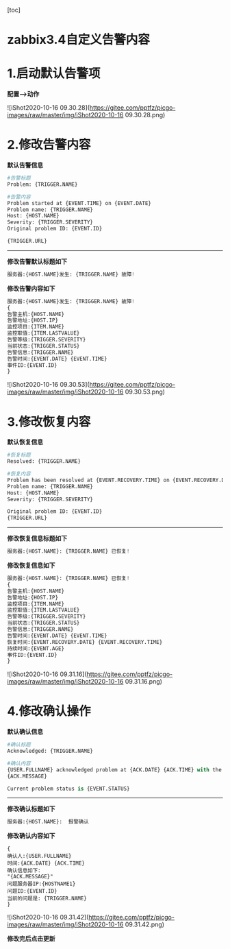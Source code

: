 [toc]



# zabbix3.4自定义告警内容

# 1.启动默认告警项

**配置-->动作**

![iShot2020-10-16 09.30.28](https://gitee.com/pptfz/picgo-images/raw/master/img/iShot2020-10-16 09.30.28.png)



# 2.修改告警内容

**默认告警信息**

```python
#告警标题
Problem: {TRIGGER.NAME}

#告警内容
Problem started at {EVENT.TIME} on {EVENT.DATE}
Problem name: {TRIGGER.NAME}
Host: {HOST.NAME}
Severity: {TRIGGER.SEVERITY}
Original problem ID: {EVENT.ID}

{TRIGGER.URL}
```

---

**修改告警默认标题如下**

```python
服务器:{HOST.NAME}发生: {TRIGGER.NAME} 故障!
```



**修改告警内容如下**

```python
服务器:{HOST.NAME}发生: {TRIGGER.NAME} 故障!
{
告警主机:{HOST.NAME}
告警地址:{HOST.IP}
监控项目:{ITEM.NAME}
监控取值:{ITEM.LASTVALUE}
告警等级:{TRIGGER.SEVERITY}
当前状态:{TRIGGER.STATUS}
告警信息:{TRIGGER.NAME}
告警时间:{EVENT.DATE} {EVENT.TIME}
事件ID:{EVENT.ID}
}
```

![iShot2020-10-16 09.30.53](https://gitee.com/pptfz/picgo-images/raw/master/img/iShot2020-10-16 09.30.53.png)



# 3.修改恢复内容

**默认恢复信息**

```python
#恢复标题
Resolved: {TRIGGER.NAME}

#恢复内容
Problem has been resolved at {EVENT.RECOVERY.TIME} on {EVENT.RECOVERY.DATE}
Problem name: {TRIGGER.NAME}
Host: {HOST.NAME}
Severity: {TRIGGER.SEVERITY}

Original problem ID: {EVENT.ID}
{TRIGGER.URL}
```

---

**修改恢复信息标题如下**

```python
服务器:{HOST.NAME}: {TRIGGER.NAME} 已恢复!
```



**修改恢复信息如下**

```python
服务器:{HOST.NAME}: {TRIGGER.NAME} 已恢复!
{
告警主机:{HOST.NAME}
告警地址:{HOST.IP}
监控项目:{ITEM.NAME}
监控取值:{ITEM.LASTVALUE}
告警等级:{TRIGGER.SEVERITY}
当前状态:{TRIGGER.STATUS}
告警信息:{TRIGGER.NAME}
告警时间:{EVENT.DATE} {EVENT.TIME}
恢复时间:{EVENT.RECOVERY.DATE} {EVENT.RECOVERY.TIME}
持续时间:{EVENT.AGE}
事件ID:{EVENT.ID}
}
```

![iShot2020-10-16 09.31.16](https://gitee.com/pptfz/picgo-images/raw/master/img/iShot2020-10-16 09.31.16.png)



# 4.修改确认操作

**默认确认信息**

```python
#确认标题
Acknowledged: {TRIGGER.NAME}

#确认内容
{USER.FULLNAME} acknowledged problem at {ACK.DATE} {ACK.TIME} with the following message:
{ACK.MESSAGE}

Current problem status is {EVENT.STATUS}
```

---

**修改确认标题如下**

```python
服务器:{HOST.NAME}:  报警确认
```

**修改确认内容如下**

```shell
{
确认人:{USER.FULLNAME} 
时间:{ACK.DATE} {ACK.TIME} 
确认信息如下:
"{ACK.MESSAGE}"
问题服务器IP:{HOSTNAME1}
问题ID:{EVENT.ID}
当前的问题是: {TRIGGER.NAME}
}
```

![iShot2020-10-16 09.31.42](https://gitee.com/pptfz/picgo-images/raw/master/img/iShot2020-10-16 09.31.42.png)



**修改完后点击更新**
